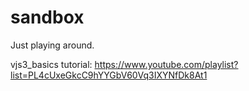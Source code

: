 # sandbox
Just playing around.  


vjs3_basics tutorial:
https://www.youtube.com/playlist?list=PL4cUxeGkcC9hYYGbV60Vq3IXYNfDk8At1
